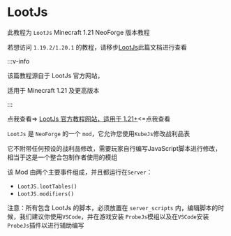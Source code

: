 # LootJs

此教程为 `LootJs` Minecraft 1.21 NeoForge 版本教程

若想访问 `1.19.2/1.20.1` 的教程，请移步[LootJs](https://docs.mihono.cn/zh/modpack/kubejs/1.20.1/Introduction/Addon/LootJs/LootJs)此篇文档进行查看

:::v-info

该篇教程源自于 LootJs 官方网站，

适用于 Minecraft 1.21 及更高版本

:::

点我查看=> [LootJs 官方教程网站，适用于 1.21+](https://docs.almostreliable.com/lootjs/)<=点我查看

`LootJs` 是 `NeoForge` 的一个 `mod`，它允许您使用`KubeJs`修改战利品表

它不附带任何预设的战利品修改，需要玩家自行编写JavaScript脚本进行修改，相当于这是一个整合包制作者使用的模组

该 Mod 由两个主要事件组成，并且都运行在`Server`：

-   `LootJS.lootTables()`
-   `LootJS.modifiers()`

注意：所有包含 LootJs 的脚本，必须放置在 `server_scripts` 内，编辑脚本的时候，我们建议你使用`VSCode`，并在游戏安装 `ProbeJs`模组以及在`VSCode`安装`ProbeJs`插件以进行辅助编写
